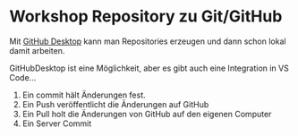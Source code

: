 # Workshop Repository zu Git/GitHub

Mit [GitHub Desktop](https://desktop.github.com) kann man Repositories erzeugen und dann schon lokal damit arbeiten.

GitHubDesktop ist eine Möglichkeit, aber es gibt auch eine Integration in VS Code...

1. Ein commit hält Änderungen fest.
2. Ein Push veröffentlicht die Änderungen auf GitHub
3. Ein Pull holt die Änderungen von GitHub auf den eigenen Computer
4. Ein Server Commit
